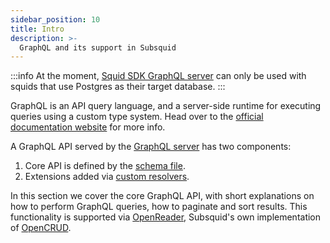 ```yaml
---
sidebar_position: 10
title: Intro
description: >-
  GraphQL and its support in Subsquid
---
```


:::info
At the moment, [Squid SDK GraphQL server](/sdk/resources/graphql-server) can only be used with squids that use Postgres as their target database.
:::

GraphQL is an API query language, and a server-side runtime for executing queries using a custom type system. Head over to the [official documentation website](https://graphql.org/learn/) for more info.

A GraphQL API served by the [GraphQL server](/sdk/resources/graphql-server) has two components:

1. Core API is defined by the [schema file](/sdk/reference/schema-file).
2. Extensions added via [custom resolvers](/sdk/resources/graphql-server/custom-resolvers).

In this section we cover the core GraphQL API, with short explanations on how to perform GraphQL queries, how to paginate and sort results. This functionality is supported via [OpenReader](https://github.com/subsquid/squid-sdk/tree/master/graphql/openreader), Subsquid's own implementation of [OpenCRUD](https://www.opencrud.org).
